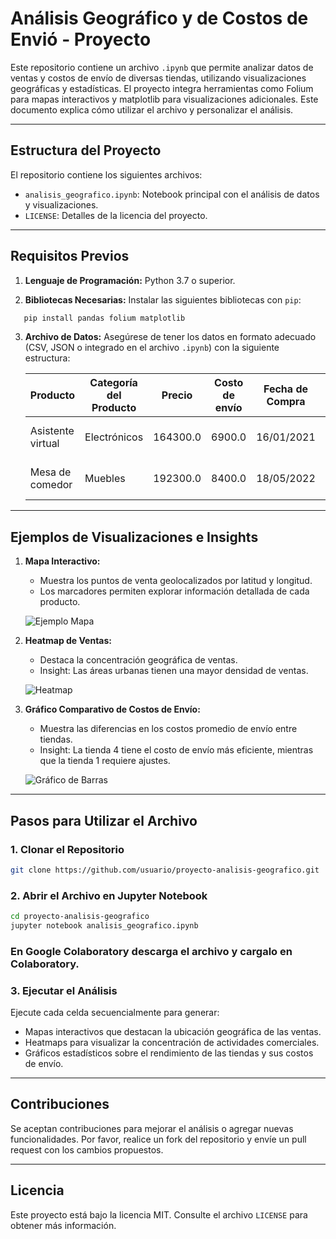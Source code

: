 # Análisis Geográfico y de Costos de Envió - Proyecto

Este repositorio contiene un archivo `.ipynb` que permite analizar datos de ventas y costos de envío de diversas tiendas, utilizando visualizaciones geográficas y estadísticas. El proyecto integra herramientas como Folium para mapas interactivos y matplotlib para visualizaciones adicionales. Este documento explica cómo utilizar el archivo y personalizar el análisis.

---

## **Estructura del Proyecto**

El repositorio contiene los siguientes archivos:

- `analisis_geografico.ipynb`: Notebook principal con el análisis de datos y visualizaciones.
- `LICENSE`: Detalles de la licencia del proyecto.

---

## **Requisitos Previos**

1. **Lenguaje de Programación:** Python 3.7 o superior.

2. **Bibliotecas Necesarias:** Instalar las siguientes bibliotecas con `pip`:

```bash
   pip install pandas folium matplotlib
````

3. **Archivo de Datos:** Asegúrese de tener los datos en formato adecuado (CSV, JSON o integrado en el archivo `.ipynb`) con la siguiente estructura:

   | Producto          | Categoría del Producto | Precio   | Costo de envío | Fecha de Compra | Vendedor        | Lugar de Compra | Calificación | Método de pago     | Cantidad de cuotas | lat     | lon       |
   | ----------------- | ---------------------- | -------- | -------------- | --------------- | --------------- | --------------- | ------------ | ------------------ | ------------------ | ------- | --------- |
   | Asistente virtual | Electrónicos           | 164300.0 | 6900.0         | 16/01/2021      | Pedro Gomez     | Bogotá          | 4            | Tarjeta de crédito | 8                  | 4.60971 | -74.08175 |
   | Mesa de comedor   | Muebles                | 192300.0 | 8400.0         | 18/05/2022      | Beatriz Morales | Medellín        | 1            | Tarjeta de crédito | 4                  | 6.25184 | -75.56359 |

---

## **Ejemplos de Visualizaciones e Insights**

1. **Mapa Interactivo:**

   * Muestra los puntos de venta geolocalizados por latitud y longitud.
   * Los marcadores permiten explorar información detallada de cada producto.

   ![Ejemplo Mapa](assets/mapa_ejemplo.png)

2. **Heatmap de Ventas:**

   * Destaca la concentración geográfica de ventas.
   * Insight: Las áreas urbanas tienen una mayor densidad de ventas.

   ![Heatmap](assets/heatmap_ejemplo.png)

3. **Gráfico Comparativo de Costos de Envío:**

   * Muestra las diferencias en los costos promedio de envío entre tiendas.
   * Insight: La tienda 4 tiene el costo de envío más eficiente, mientras que la tienda 1 requiere ajustes.

   ![Gráfico de Barras](assets/costos_envio.png)

---

## **Pasos para Utilizar el Archivo**

### 1. **Clonar el Repositorio**

```bash
git clone https://github.com/usuario/proyecto-analisis-geografico.git
```

### 2. **Abrir el Archivo en Jupyter Notebook**

```bash
cd proyecto-analisis-geografico
jupyter notebook analisis_geografico.ipynb
```
### En Google Colaboratory descarga el archivo y cargalo en Colaboratory.

### 3. **Ejecutar el Análisis**

Ejecute cada celda secuencialmente para generar:

* Mapas interactivos que destacan la ubicación geográfica de las ventas.
* Heatmaps para visualizar la concentración de actividades comerciales.
* Gráficos estadísticos sobre el rendimiento de las tiendas y sus costos de envío.

---

## **Contribuciones**

Se aceptan contribuciones para mejorar el análisis o agregar nuevas funcionalidades. Por favor, realice un fork del repositorio y envíe un pull request con los cambios propuestos.

---

## **Licencia**

Este proyecto está bajo la licencia MIT. Consulte el archivo `LICENSE` para obtener más información.
